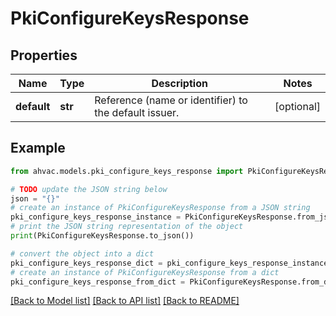 # PkiConfigureKeysResponse


## Properties

Name | Type | Description | Notes
------------ | ------------- | ------------- | -------------
**default** | **str** | Reference (name or identifier) to the default issuer. | [optional] 

## Example

```python
from ahvac.models.pki_configure_keys_response import PkiConfigureKeysResponse

# TODO update the JSON string below
json = "{}"
# create an instance of PkiConfigureKeysResponse from a JSON string
pki_configure_keys_response_instance = PkiConfigureKeysResponse.from_json(json)
# print the JSON string representation of the object
print(PkiConfigureKeysResponse.to_json())

# convert the object into a dict
pki_configure_keys_response_dict = pki_configure_keys_response_instance.to_dict()
# create an instance of PkiConfigureKeysResponse from a dict
pki_configure_keys_response_from_dict = PkiConfigureKeysResponse.from_dict(pki_configure_keys_response_dict)
```
[[Back to Model list]](../README.md#documentation-for-models) [[Back to API list]](../README.md#documentation-for-api-endpoints) [[Back to README]](../README.md)


